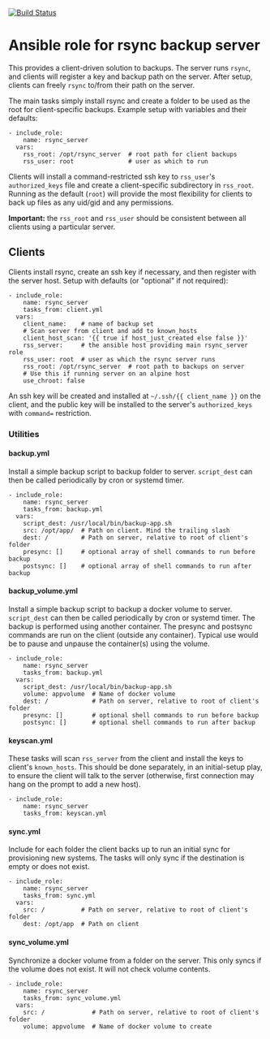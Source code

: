 [![Build Status](https://travis-ci.org/pwalkr/ansible-rsync_server.svg?branch=master)](https://travis-ci.org/pwalkr/ansible-rsync_server)

# Ansible role for rsync backup server

This provides a client-driven solution to backups. The server runs `rsync`, and
clients will register a key and backup path on the server. After setup, clients
can freely `rsync` to/from their path on the server.

The main tasks simply install rsync and create a folder to be used as the root
for client-specific backups. Example setup with variables and their defaults:

    - include_role:
        name: rsync_server
      vars:
        rss_root: /opt/rsync_server  # root path for client backups
        rss_user: root               # user as which to run

Clients will install a command-restricted ssh key to `rss_user`'s
`authorized_keys` file and create a client-specific subdirectory in `rss_root`.
Running as the default (`root`) will provide the most flexibility for clients
to back up files as any uid/gid and any permissions.

**Important:** the `rss_root` and `rss_user` should be consistent between all
clients using a particular server.

## Clients

Clients install rsync, create an ssh key if necessary, and then register with
the server host. Setup with defaults (or "optional" if not required):

    - include_role:
        name: rsync_server
        tasks_from: client.yml
      vars:
        client_name:    # name of backup set
        # Scan server from client and add to known_hosts
        client_host_scan: '{{ true if host_just_created else false }}'
        rss_server:     # the ansible host providing main rsync_server role
        rss_user: root  # user as which the rsync server runs
        rss_root: /opt/rsync_server  # root path to backups on server
        # Use this if running server on an alpine host
        use_chroot: false

An ssh key will be created and installed at `~/.ssh/{{ client_name }}` on the
client, and the public key will be installed to the server's `authorized_keys`
with `command=` restriction.

### Utilities

#### backup.yml

Install a simple backup script to backup folder to server. `script_dest` can
then be called periodically by cron or systemd timer.

    - include_role:
        name: rsync_server
        tasks_from: backup.yml
      vars:
        script_dest: /usr/local/bin/backup-app.sh
        src: /opt/app/  # Path on client. Mind the trailing slash
        dest: /         # Path on server, relative to root of client's folder
        presync: []     # optional array of shell commands to run before backup
        postsync: []    # optional array of shell commands to run after backup

#### backup_volume.yml

Install a simple backup script to backup a docker volume to server.
`script_dest` can then be called periodically by cron or systemd timer. The
backup is performed using another container. The presync and postsync commands
are run on the client (outside any container). Typical use would be to pause and
unpause the container(s) using the volume.

    - include_role:
        name: rsync_server
        tasks_from: backup.yml
      vars:
        script_dest: /usr/local/bin/backup-app.sh
        volume: appvolume  # Name of docker volume
        dest: /            # Path on server, relative to root of client's folder
        presync: []        # optional shell commands to run before backup
        postsync: []       # optional shell commands to run after backup

#### keyscan.yml

These tasks will scan `rss_server` from the client and install the keys to
client's `known_hosts`. This should be done separately, in an initial-setup
play, to ensure the client will talk to the server (otherwise, first connection
may hang on the prompt to add a new host).

    - include_role:
        name: rsync_server
        tasks_from: keyscan.yml

#### sync.yml

Include for each folder the client backs up to run an initial sync for
provisioning new systems. The tasks will only sync if the destination is empty
or does not exist.

    - include_role:
        name: rsync_server
        tasks_from: sync.yml
      vars:
        src: /          # Path on server, relative to root of client's folder
        dest: /opt/app  # Path on client

#### sync_volume.yml

Synchronize a docker volume from a folder on the server. This only syncs if the
volume does not exist. It will not check volume contents.

    - include_role:
        name: rsync_server
        tasks_from: sync_volume.yml
      vars:
        src: /             # Path on server, relative to root of client's folder
        volume: appvolume  # Name of docker volume to create
